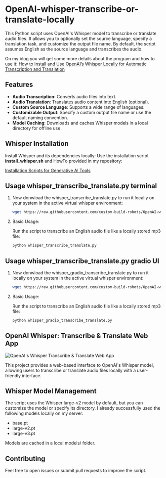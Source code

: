 # OpenAI-whisper-transcribe-or-translate-locally

This Python script uses OpenAI's Whisper model to transcribe or translate audio files. It allows you to optionally set the source language, specify a translation task, and customize the output file name. By default, the script assumes English as the source language and transcribes the audio.

On my blog you will get some more details about the program and how to use it:
[How to Install and Use OpenAI’s Whisper Locally for Automatic Transcription and Translation](https://ai-box.eu/en/news/how-to-install-and-use-openais-whisper-locally-for-automatic-transcription-and-translation/1449/)

## Features

- **Audio Transcription**: Converts audio files into text.
- **Audio Translation**: Translates audio content into English (optional).
- **Custom Source Language**: Supports a wide range of languages.
- **Customizable Output**: Specify a custom output file name or use the default naming convention.
- **Model Caching**: Downloads and caches Whisper models in a local directory for offline use.


## Whisper Installation

Install Whisper and its dependencies locally: Use the installation script **install_whisper.sh** and HowTo provided in my repository:

[Installation Scripts for Generative AI Tools](https://github.com/custom-build-robots/Installation-Scripts-for-Generative-AI-Tools)


## Usage whisper_transcribe_translate.py terminal
1. Now donwload the whisper_transcribe_translate.py to run it locally on your system in the active virtual whisper environment:
   ```bash
   wget https://raw.githubusercontent.com/custom-build-robots/OpenAI-whisper-transcribe-or-translate-locally/refs/heads/main/whisper_transcribe_translate.py
2. Basic Usage:

   Run the script to transcribe an English audio file like a locally stored mp3 file:
   ```bash
   python whisper_transcribe_translate.py

## Usage whisper_transcribe_translate.py gradio UI
1. Now donwload the whisper_gradio_transcribe_translate.py to run it locally on your system in the active virtual whisper environment:
   ```bash
   wget https://raw.githubusercontent.com/custom-build-robots/OpenAI-whisper-transcribe-or-translate-locally/refs/heads/main/whisper_gradio_transcribe_translate.py
2. Basic Usage:

   Run the script to transcribe an English audio file like a locally stored mp3 file:
   ```bash
   python whisper_gradio_transcribe_translate.py


## OpenAI Whisper: Transcribe & Translate Web App

![OpenAI's Whisper Transcribe & Translate Web App](https://ai-box.eu/wp-content/uploads/2024/12/OpenAIs_Whisper_transcribe_translate_web_app-978x1024.png)

This project provides a web-based interface to OpenAI's Whisper model, allowing users to transcribe or translate audio files locally with a user-friendly interface.

   
## Whisper Model Management
The script uses the Whisper large-v2 model by default, but you can customize the model or specify its directory.
I already successfully used the following models locally on my server:
- base.pt  
- large-v2.pt
- large-v3.pt

Models are cached in a local models/ folder.

## Contributing
Feel free to open issues or submit pull requests to improve the script.
